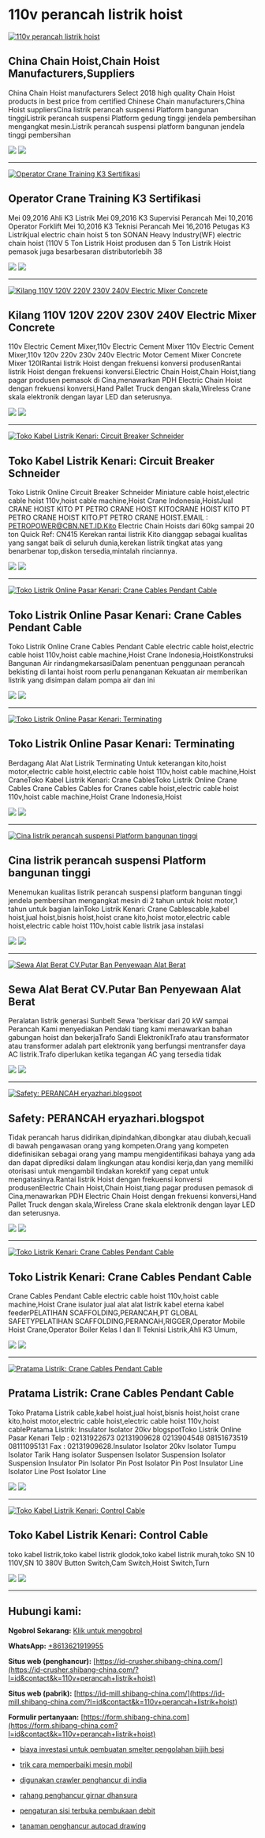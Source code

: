 # 110v perancah listrik hoist

<a href="https://swt.shibang-china.com/?l=id&img&k=110v+perancah+listrik+hoist" target="_blank">![110v perancah listrik hoist](http://static.shibang-china.com/all-800x300/1261.jpg)</a>

## China Chain Hoist,Chain Hoist Manufacturers,Suppliers
China Chain Hoist manufacturers Select 2018 high quality Chain Hoist products in best price from certified Chinese Chain manufacturers,China Hoist suppliersCina listrik perancah suspensi Platform bangunan tinggiListrik perancah suspensi Platform gedung tinggi jendela pembersihan mengangkat mesin.Listrik perancah suspensi platform bangunan jendela tinggi pembersihan


<a href="https://whatsapp.shibangsoft.com/WhatsApp.php" target="_blank" title="WhatsApp">![](http://static.shibang-china.com/icon/whatsapp.png)</a> <a href="https://swt.shibang-china.com/?l=id&icon&k=110v+perancah+listrik+hoist" target="_blank">![](http://static.shibang-china.com/icon/chat-id.png)</a>

---

<a href="https://swt.shibang-china.com/?l=id&img&k=110v+perancah+listrik+hoist" target="_blank">![Operator Crane Training K3 Sertifikasi](http://static.shibang-china.com/all-800x300/1138.jpg)</a>

## Operator Crane Training K3 Sertifikasi
Mei 09,2016 Ahli K3 Listrik Mei 09,2016 K3 Supervisi Perancah Mei 10,2016 Operator Forklift Mei 10,2016 K3 Teknisi Perancah Mei 16,2016 Petugas K3 Listrikjual electric chain hoist 5 ton SONAN Heavy Industry(WF) electric chain hoist (110V 5 Ton Listrik Hoist produsen dan 5 Ton Listrik Hoist pemasok juga besarbesaran distributorlebih 38


<a href="https://whatsapp.shibangsoft.com/WhatsApp.php" target="_blank" title="WhatsApp">![](http://static.shibang-china.com/icon/whatsapp.png)</a> <a href="https://swt.shibang-china.com/?l=id&icon&k=110v+perancah+listrik+hoist" target="_blank">![](http://static.shibang-china.com/icon/chat-id.png)</a>

---

<a href="https://swt.shibang-china.com/?l=id&img&k=110v+perancah+listrik+hoist" target="_blank">![Kilang 110V 120V 220V 230V 240V Electric Mixer Concrete](http://static.shibang-china.com/all-800x300/758.jpg)</a>

## Kilang 110V 120V 220V 230V 240V Electric Mixer Concrete
110v Electric Cement Mixer,110v Electric Cement Mixer 110v Electric Cement Mixer,110v 120v 220v 230v 240v Electric Motor Cement Mixer Concrete Mixer 120lRantai listrik Hoist dengan frekuensi konversi produsenRantai listrik Hoist dengan frekuensi konversi.Electric Chain Hoist,Chain Hoist,tiang pagar produsen pemasok di Cina,menawarkan PDH Electric Chain Hoist dengan frekuensi konversi,Hand Pallet Truck dengan skala,Wireless Crane skala elektronik dengan layar LED dan seterusnya.


<a href="https://whatsapp.shibangsoft.com/WhatsApp.php" target="_blank" title="WhatsApp">![](http://static.shibang-china.com/icon/whatsapp.png)</a> <a href="https://swt.shibang-china.com/?l=id&icon&k=110v+perancah+listrik+hoist" target="_blank">![](http://static.shibang-china.com/icon/chat-id.png)</a>

---

<a href="https://swt.shibang-china.com/?l=id&img&k=110v+perancah+listrik+hoist" target="_blank">![Toko Kabel Listrik Kenari: Circuit Breaker Schneider](http://static.shibang-china.com/all-800x300/624.jpg)</a>

## Toko Kabel Listrik Kenari: Circuit Breaker Schneider
Toko Listrik Online Circuit Breaker Schneider Miniature cable hoist,electric cable hoist 110v,hoist cable machine,Hoist Crane Indonesia,HoistJual CRANE HOIST KITO PT PETRO CRANE HOIST KITOCRANE HOIST KITO PT PETRO CRANE HOIST KITO.PT PETRO CRANE HOIST.EMAIL : PETROPOWER@CBN.NET.ID.Kito Electric Chain Hoists dari 60kg sampai 20 ton Quick Ref: CN415 Kerekan rantai listrik Kito dianggap sebagai kualitas yang sangat baik di seluruh dunia,kerekan listrik tingkat atas yang benarbenar top,diskon tersedia,mintalah rinciannya.


<a href="https://whatsapp.shibangsoft.com/WhatsApp.php" target="_blank" title="WhatsApp">![](http://static.shibang-china.com/icon/whatsapp.png)</a> <a href="https://swt.shibang-china.com/?l=id&icon&k=110v+perancah+listrik+hoist" target="_blank">![](http://static.shibang-china.com/icon/chat-id.png)</a>

---

<a href="https://swt.shibang-china.com/?l=id&img&k=110v+perancah+listrik+hoist" target="_blank">![Toko Listrik Online Pasar Kenari: Crane Cables Pendant Cable](http://static.shibang-china.com/all-800x300/582.jpg)</a>

## Toko Listrik Online Pasar Kenari: Crane Cables Pendant Cable
Toko Listrik Online Crane Cables Pendant Cable electric cable hoist,electric cable hoist 110v,hoist cable machine,Hoist Crane Indonesia,HoistKonstruksi Bangunan Air rindangmekarsasiDalam penentuan penggunaan perancah bekisting di lantai hoist room perlu penanganan Kekuatan air memberikan listrik yang disimpan dalam pompa air dan ini


<a href="https://whatsapp.shibangsoft.com/WhatsApp.php" target="_blank" title="WhatsApp">![](http://static.shibang-china.com/icon/whatsapp.png)</a> <a href="https://swt.shibang-china.com/?l=id&icon&k=110v+perancah+listrik+hoist" target="_blank">![](http://static.shibang-china.com/icon/chat-id.png)</a>

---

<a href="https://swt.shibang-china.com/?l=id&img&k=110v+perancah+listrik+hoist" target="_blank">![Toko Listrik Online Pasar Kenari: Terminating](http://static.shibang-china.com/all-800x300/806.jpg)</a>

## Toko Listrik Online Pasar Kenari: Terminating
Berdagang Alat Alat Listrik Terminating Untuk keterangan kito,hoist motor,electric cable hoist,electric cable hoist 110v,hoist cable machine,Hoist CraneToko Kabel Listrik Kenari: Crane CablesToko Listrik Online Crane Cables Crane Cables Cables for Cranes cable hoist,electric cable hoist 110v,hoist cable machine,Hoist Crane Indonesia,Hoist


<a href="https://whatsapp.shibangsoft.com/WhatsApp.php" target="_blank" title="WhatsApp">![](http://static.shibang-china.com/icon/whatsapp.png)</a> <a href="https://swt.shibang-china.com/?l=id&icon&k=110v+perancah+listrik+hoist" target="_blank">![](http://static.shibang-china.com/icon/chat-id.png)</a>

---

<a href="https://swt.shibang-china.com/?l=id&img&k=110v+perancah+listrik+hoist" target="_blank">![Cina listrik perancah suspensi Platform bangunan tinggi](http://static.shibang-china.com/all-800x300/1057.jpg)</a>

## Cina listrik perancah suspensi Platform bangunan tinggi
Menemukan kualitas listrik perancah suspensi platform bangunan tinggi jendela pembersihan mengangkat mesin di 2 tahun untuk hoist motor,1 tahun untuk bagian lainToko Listrik Kenari: Crane Cablescable,kabel hoist,jual hoist,bisnis hoist,hoist crane kito,hoist motor,electric cable hoist,electric cable hoist 110v,hoist cable listrik jasa instalasi


<a href="https://whatsapp.shibangsoft.com/WhatsApp.php" target="_blank" title="WhatsApp">![](http://static.shibang-china.com/icon/whatsapp.png)</a> <a href="https://swt.shibang-china.com/?l=id&icon&k=110v+perancah+listrik+hoist" target="_blank">![](http://static.shibang-china.com/icon/chat-id.png)</a>

---

<a href="https://swt.shibang-china.com/?l=id&img&k=110v+perancah+listrik+hoist" target="_blank">![Sewa Alat Berat CV.Putar Ban Penyewaan Alat Berat](http://static.shibang-china.com/all-800x300/786.jpg)</a>

## Sewa Alat Berat CV.Putar Ban Penyewaan Alat Berat
Peralatan listrik generasi Sunbelt Sewa 'berkisar dari 20 kW sampai Perancah Kami menyediakan Pendaki tiang kami menawarkan bahan gabungan hoist dan bekerjaTrafo Sandi ElektronikTrafo atau transformator atau transformer adalah part elektronik yang berfungsi mentransfer daya AC listrik.Trafo diperlukan ketika tegangan AC yang tersedia tidak


<a href="https://whatsapp.shibangsoft.com/WhatsApp.php" target="_blank" title="WhatsApp">![](http://static.shibang-china.com/icon/whatsapp.png)</a> <a href="https://swt.shibang-china.com/?l=id&icon&k=110v+perancah+listrik+hoist" target="_blank">![](http://static.shibang-china.com/icon/chat-id.png)</a>

---

<a href="https://swt.shibang-china.com/?l=id&img&k=110v+perancah+listrik+hoist" target="_blank">![Safety: PERANCAH eryazhari.blogspot](http://static.shibang-china.com/all-800x300/1105.jpg)</a>

## Safety: PERANCAH eryazhari.blogspot
Tidak perancah harus didirikan,dipindahkan,dibongkar atau diubah,kecuali di bawah pengawasan orang yang kompeten.Orang yang kompeten didefinisikan sebagai orang yang mampu mengidentifikasi bahaya yang ada dan dapat diprediksi dalam lingkungan atau kondisi kerja,dan yang memiliki otorisasi untuk mengambil tindakan korektif yang cepat untuk mengatasinya.Rantai listrik Hoist dengan frekuensi konversi produsenElectric Chain Hoist,Chain Hoist,tiang pagar produsen pemasok di Cina,menawarkan PDH Electric Chain Hoist dengan frekuensi konversi,Hand Pallet Truck dengan skala,Wireless Crane skala elektronik dengan layar LED dan seterusnya.


<a href="https://whatsapp.shibangsoft.com/WhatsApp.php" target="_blank" title="WhatsApp">![](http://static.shibang-china.com/icon/whatsapp.png)</a> <a href="https://swt.shibang-china.com/?l=id&icon&k=110v+perancah+listrik+hoist" target="_blank">![](http://static.shibang-china.com/icon/chat-id.png)</a>

---

<a href="https://swt.shibang-china.com/?l=id&img&k=110v+perancah+listrik+hoist" target="_blank">![Toko Listrik Kenari: Crane Cables Pendant Cable](http://static.shibang-china.com/all-800x300/270.jpg)</a>

## Toko Listrik Kenari: Crane Cables Pendant Cable
Crane Cables Pendant Cable electric cable hoist 110v,hoist cable machine,Hoist Crane isulator jual alat alat listrik kabel eterna kabel feederPELATIHAN SCAFFOLDING,PERANCAH,PT GLOBAL SAFETYPELATIHAN SCAFFOLDING,PERANCAH,RIGGER,Operator Mobile Hoist Crane,Operator Boiler Kelas I dan II Teknisi Listrik,Ahli K3 Umum,


<a href="https://whatsapp.shibangsoft.com/WhatsApp.php" target="_blank" title="WhatsApp">![](http://static.shibang-china.com/icon/whatsapp.png)</a> <a href="https://swt.shibang-china.com/?l=id&icon&k=110v+perancah+listrik+hoist" target="_blank">![](http://static.shibang-china.com/icon/chat-id.png)</a>

---

<a href="https://swt.shibang-china.com/?l=id&img&k=110v+perancah+listrik+hoist" target="_blank">![Pratama Listrik: Crane Cables Pendant Cable](http://static.shibang-china.com/all-800x300/292.jpg)</a>

## Pratama Listrik: Crane Cables Pendant Cable
Toko Pratama Listrik cable,kabel hoist,jual hoist,bisnis hoist,hoist crane kito,hoist motor,electric cable hoist,electric cable hoist 110v,hoist cablePratama Listrik: Insulator Isolator 20kv blogspotToko Listrik Online Pasar Kenari Telp : 02131922673 02131909628 0213904548 08151673519 08111095131 Fax : 02131909628.Insulator Isolator 20kv Isolator Tumpu Isolator Tarik Hang isolator Suspensen Isolator Suspension Isolator Suspension Insulator Pin Isolator Pin Post Isolator Pin Post Insulator Line Isolator Line Post Isolator Line


<a href="https://whatsapp.shibangsoft.com/WhatsApp.php" target="_blank" title="WhatsApp">![](http://static.shibang-china.com/icon/whatsapp.png)</a> <a href="https://swt.shibang-china.com/?l=id&icon&k=110v+perancah+listrik+hoist" target="_blank">![](http://static.shibang-china.com/icon/chat-id.png)</a>

---

<a href="https://swt.shibang-china.com/?l=id&img&k=110v+perancah+listrik+hoist" target="_blank">![Toko Kabel Listrik Kenari: Control Cable](http://static.shibang-china.com/all-800x300/400.jpg)</a>

## Toko Kabel Listrik Kenari: Control Cable
toko kabel listrik,toko kabel listrik glodok,toko kabel listrik murah,toko SN 10 110V,SN 10 380V Button Switch,Cam Switch,Hoist Switch,Turn

<a href="https://whatsapp.shibangsoft.com/WhatsApp.php" target="_blank" title="WhatsApp">![](http://static.shibang-china.com/icon/whatsapp.png)</a> <a href="https://swt.shibang-china.com/?l=id&icon&k=110v+perancah+listrik+hoist" target="_blank">![](http://static.shibang-china.com/icon/chat-id.png)</a>

---
## Hubungi kami:

**Ngobrol Sekarang:** [Klik untuk mengobrol](https://swt.shibang-china.com?l=id&contact&k=110v+perancah+listrik+hoist)

**WhatsApp:**  [+8613621919955](https://whatsapp.shibangsoft.com/WhatsApp.php)

**Situs web (penghancur):** [https://id-crusher.shibang-china.com/](https://id-crusher.shibang-china.com/?l=id&contact&k=110v+perancah+listrik+hoist)

**Situs web (pabrik):** [https://id-mill.shibang-china.com/](https://id-mill.shibang-china.com/?l=id&contact&k=110v+perancah+listrik+hoist)

**Formulir pertanyaan:** [https://form.shibang-china.com](https://form.shibang-china.com?l=id&contact&k=110v+perancah+listrik+hoist)

* [biaya investasi untuk pembuatan smelter pengolahan bijih besi](../43/biaya%20investasi%20untuk%20pembuatan%20smelter%20pengolahan%20bijih%20besi.md)

* [trik cara memperbaiki mesin mobil](../44/trik%20cara%20memperbaiki%20mesin%20mobil.md)

* [digunakan crawler penghancur di india](../46/digunakan%20crawler%20penghancur%20di%20india.md)

* [rahang penghancur girnar dhansura](../46/rahang%20penghancur%20girnar%20dhansura.md)

* [pengaturan sisi terbuka pembukaan debit](../44/pengaturan%20sisi%20terbuka%20pembukaan%20debit.md)

* [tanaman penghancur autocad drawing](../42/tanaman%20penghancur%20autocad%20drawing.md)